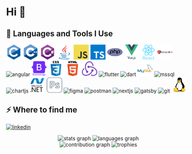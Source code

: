 <h1>Hi 👋</h1>
<p></p>
<h2>🚀 Languages and Tools I Use</h2>
<p><img src="https://raw.githubusercontent.com/devicons/devicon/master/icons/c/c-original.svg" alt="c" width="42" height="42" />
<img src="https://raw.githubusercontent.com/devicons/devicon/master/icons/cplusplus/cplusplus-original.svg" alt="cplusplus" width="42" height="42" />
<img src="https://raw.githubusercontent.com/devicons/devicon/master/icons/csharp/csharp-original.svg" alt="csharp" width="42" height="42" />
<img src="https://raw.githubusercontent.com/devicons/devicon/master/icons/java/java-original.svg" alt="java" width="42" height="42" />
<img src="https://raw.githubusercontent.com/devicons/devicon/master/icons/javascript/javascript-original.svg" alt="javascript" width="42" height="42" />
<img src="https://raw.githubusercontent.com/devicons/devicon/master/icons/typescript/typescript-original.svg" alt="typescript" width="42" height="42" />
<img src="https://raw.githubusercontent.com/devicons/devicon/master/icons/php/php-original.svg" alt="php" width="42" height="42" />
<img src="https://raw.githubusercontent.com/devicons/devicon/master/icons/vuejs/vuejs-original-wordmark.svg" alt="vuejs" width="42" height="42" />
<img src="https://raw.githubusercontent.com/devicons/devicon/master/icons/react/react-original-wordmark.svg" alt="react" width="42" height="42" />
<img src="https://raw.githubusercontent.com/devicons/devicon/master/icons/angularjs/angularjs-original-wordmark.svg" alt="angularjs" width="42" height="42" />
<img src="https://angular.io/assets/images/logos/angular/angular.svg" alt="angular" width="42" height="42" />
<img src="https://raw.githubusercontent.com/devicons/devicon/master/icons/bootstrap/bootstrap-plain-wordmark.svg" alt="bootstrap" width="42" height="42" />
<img src="https://raw.githubusercontent.com/devicons/devicon/master/icons/css3/css3-original-wordmark.svg" alt="css3" width="42" height="42" />
<img src="https://raw.githubusercontent.com/devicons/devicon/master/icons/html5/html5-original-wordmark.svg" alt="html5" width="42" height="42" />
<img src="https://raw.githubusercontent.com/devicons/devicon/master/icons/redux/redux-original.svg" alt="redux" width="42" height="42" />
<img src="https://www.vectorlogo.zone/logos/flutterio/flutterio-icon.svg" alt="flutter" width="42" height="42" />
<img src="https://www.vectorlogo.zone/logos/dartlang/dartlang-icon.svg" alt="dart" width="42" height="42" />
<img src="https://raw.githubusercontent.com/devicons/devicon/master/icons/mysql/mysql-original-wordmark.svg" alt="mysql" width="42" height="42" />
<img src="https://www.svgrepo.com/show/303229/microsoft-sql-server-logo.svg" alt="mssql" width="42" height="42" />
<img src="https://www.chartjs.org/media/logo-title.svg" alt="chartjs" width="42" height="42" />
<img src="https://raw.githubusercontent.com/devicons/devicon/master/icons/dot-net/dot-net-original-wordmark.svg" alt="dotnet" width="42" height="42" />
<img src="https://raw.githubusercontent.com/devicons/devicon/master/icons/photoshop/photoshop-line.svg" alt="photoshop" width="42" height="42" />
<img src="https://www.vectorlogo.zone/logos/figma/figma-icon.svg" alt="figma" width="42" height="42" />
<img src="https://www.vectorlogo.zone/logos/getpostman/getpostman-icon.svg" alt="postman" width="42" height="42" />
<img src="https://cdn.worldvectorlogo.com/logos/nextjs-2.svg" alt="nextjs" width="42" height="42" />
<img src="https://www.vectorlogo.zone/logos/gatsbyjs/gatsbyjs-icon.svg" alt="gatsby" width="42" height="42" />
<img src="https://www.vectorlogo.zone/logos/git-scm/git-scm-icon.svg" alt="git" width="42" height="42" />
<img src="https://raw.githubusercontent.com/devicons/devicon/master/icons/linux/linux-original.svg" alt="linux" width="42" height="42" /></p>
<h2>⚡️ Where to find me</h2>
<p><a target="_blank" href="https://www.linkedin.com/in/https://www.linkedin.com/in/bbus24/" style="display: inline-block;"><img src="https://img.shields.io/badge/linkedin-logo?style=for-the-badge&logo=linkedin&logoColor=white&color=#0a77b6" alt="linkedin" /></a></p>

<div align="center">
  <img src="https://github-readme-stats.vercel.app/api?username=Bibash-24&show_icons=true&locale=en" height="150" alt="stats graph"  />
  <img src="https://github-readme-stats.vercel.app/api/top-langs?username=Bibash-24&show_icons=true&locale=en&layout=compact" height="150" alt="languages graph"  />
</div>

<div align="center">
  <img src="https://github-readme-streak-stats.herokuapp.com/?user=Bibash-24&" alt="contribution graph"  />
  <img src="https://github-profile-trophy.vercel.app/?username=Bibash-24" alt="trophies"  />
</div>

